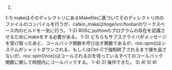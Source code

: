 1)
1-1)
makeはそのディレクトリにあるMakefileに基づいてそのディレクトリ内のファイルのコンパイルを行うが、catkin_makeはhoge/src/foobarのワークスペース内のビルドを一気に行う。
1-2)
ROSにpythonのプログラムの存在を認識させるためにmakeをする必要がある。
1-3)
どちらもサブスクライバがメッセージを受け取ったあと、コールバック関数を呼び出す関数であるが、ros::spin()はシステムがシャットダウンされる、もしくはCtrl-Cで強制終了されるまで値を返さないが、ros::spinOnce()はコールされるのを待っているすべてのコールバック関数に関して時間内にコールバックする。
1-4)
2)
操作できた。
3)
4)
5)
6)
